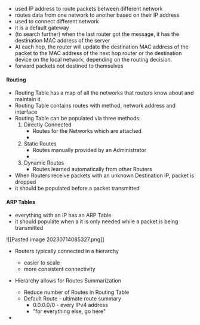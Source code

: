 - used IP address to route packets between different network
- routes data from one network to another based on their IP address
- used to connect different network
- it is a default gateway
- (to search further) when the last router got the message, it has the destination MAC address of the server
- At each hop, the router will update the destination MAC address of the packet to the MAC address of the next hop router or the destination device on the local network, depending on the routing decision.
- forward packets not destined to themselves

#### Routing
- Routing Table has a map of all the networks that routers know about and maintain it
- Routing Table contains routes with method, network address and interface
- Routing Table can be populated via three methods:
	1. Directly Connected 
		- Routes for the Networks which are attached
		- 
	2. Static Routes
		- Routes manually provided by an Administrator
		- 
	3. Dynamic Routes
		- Routes learned automatically from other Routers
- When Routers receive packets with an unknown Destination IP, packet is dropped
- it should be populated before a packet transmitted

#### ARP Tables
- everything with an IP has an ARP Table
- it should populate when a it is only needed while a packet is being transmitted



![[Pasted image 20230714085327.png]]


- Routers typically connected in a hierarchy
	- easier to scale
	- more consistent connectivity

- Hierarchy allows for Routes Summarization
	- Reduce number of Routes in Routing Table
	- Default Route - ultimate route summary
		- 0.0.0.0/0 - every IPv4 address
		- "for everything else, go here"
- 









